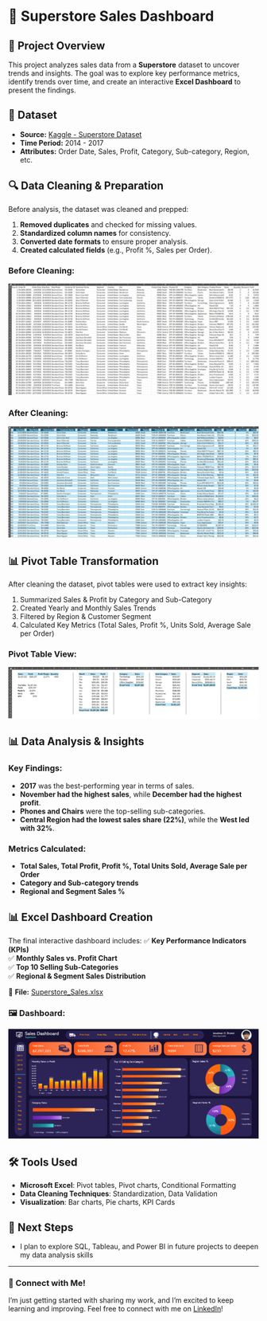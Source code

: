 # 🏪 Superstore Sales Dashboard

## 📌 Project Overview
This project analyzes sales data from a **Superstore** dataset to uncover trends and insights. The goal was to explore key performance metrics, identify trends over time, and create an interactive **Excel Dashboard** to present the findings.

## 📂 Dataset
- **Source:** [Kaggle - Superstore Dataset](https://www.kaggle.com/datasets/vivek468/superstore-dataset-final)  
- **Time Period:** 2014 - 2017  
- **Attributes:** Order Date, Sales, Profit, Category, Sub-category, Region, etc.

## 🔍 Data Cleaning & Preparation
Before analysis, the dataset was cleaned and prepped:
1. **Removed duplicates** and checked for missing values.
2. **Standardized column names** for consistency.
3. **Converted date formats** to ensure proper analysis.
4. **Created calculated fields** (e.g., Profit %, Sales per Order).

### Before Cleaning:
![](images/Before_cleaning.png)

### After Cleaning:
![](images/After_cleaning.png)

## 📊 Pivot Table Transformation
After cleaning the dataset, pivot tables were used to extract key insights:
1. Summarized Sales & Profit by Category and Sub-Category
2. Created Yearly and Monthly Sales Trends
3. Filtered by Region & Customer Segment
4. Calculated Key Metrics (Total Sales, Profit %, Units Sold, Average Sale per Order)

### Pivot Table View:
![](images/Pivot_Tables.png)

## 📊 Data Analysis & Insights
### Key Findings:
- **2017** was the best-performing year in terms of sales.
- **November had the highest sales**, while **December had the highest profit**.
- **Phones and Chairs** were the top-selling sub-categories.
- **Central Region had the lowest sales share (22%)**, while the **West led with 32%**.

### Metrics Calculated:
- **Total Sales, Total Profit, Profit %, Total Units Sold, Average Sale per Order**
- **Category and Sub-category trends**
- **Regional and Segment Sales %**

## 📊 Excel Dashboard Creation
The final interactive dashboard includes:
✅ **Key Performance Indicators (KPIs)**  
✅ **Monthly Sales vs. Profit Chart**  
✅ **Top 10 Selling Sub-Categories**  
✅ **Regional & Segment Sales Distribution**  

📂 **File:** [Superstore_Sales.xlsx](Superstore_Sales.xlsx)  

### 🖼️ **Dashboard:** 
![](images/Superstore_Sales_Dashboard.png)  

## 🛠 Tools Used
- **Microsoft Excel**: Pivot tables, Pivot charts, Conditional Formatting
- **Data Cleaning Techniques**: Standardization, Data Validation
- **Visualization**: Bar charts, Pie charts, KPI Cards

## 🚀 Next Steps
- I plan to explore SQL, Tableau, and Power BI in future projects to deepen my data analysis skills

---
### 📢 Connect with Me!
I’m just getting started with sharing my work, and I’m excited to keep learning and improving. Feel free to connect with me on [LinkedIn](https://www.linkedin.com/in/jonathan-b-a32206115/)!


